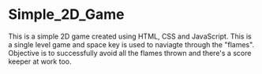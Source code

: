 # Simple_2D_Game

This is a simple 2D game created using HTML, CSS and JavaScript. This is a single level game and space key is used to naviagte through the "flames". Objective is to successfully avoid all the flames thrown and there's a score keeper at work too.
